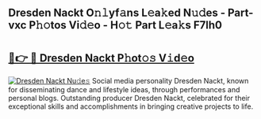 ## Dresden Nackt O𝚗𝚕yf𝚊ns L𝚎a𝚔ed N𝚞𝚍es - Part-vxc P𝚑𝚘tos Vi𝚍𝚎o - H𝚘𝚝 Part L𝚎a𝚔s F7lh0

# <h2><a href="http://kf8mvz.oniu.top/?m=Dresden+Nackt">🔗👉 🔴 Dresden Nackt P𝚑ot𝚘𝚜 V𝚒d𝚎o</a></h2>

[![Dresden Nackt Nu𝚍e𝚜](https://i.imgur.com/0qMVB7G.gif)](http://kf8mvz.oniu.top/?m=Dresden+Nackt)
Social media personality Dresden Nackt, known for disseminating dance and lifestyle ideas, through performances and personal blogs. Outstanding producer Dresden Nackt, celebrated for their exceptional skills and accomplishments in bringing creative projects to life.  
